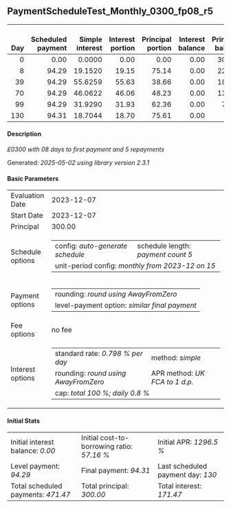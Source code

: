 <h2>PaymentScheduleTest_Monthly_0300_fp08_r5</h2>
<table>
    <thead style="vertical-align: bottom;">
        <th style="text-align: right;">Day</th>
        <th style="text-align: right;">Scheduled payment</th>
        <th style="text-align: right;">Simple interest</th>
        <th style="text-align: right;">Interest portion</th>
        <th style="text-align: right;">Principal portion</th>
        <th style="text-align: right;">Interest balance</th>
        <th style="text-align: right;">Principal balance</th>
        <th style="text-align: right;">Total simple interest</th>
        <th style="text-align: right;">Total interest</th>
        <th style="text-align: right;">Total principal</th>
    </thead>
    <tr style="text-align: right;">
        <td class="ci00">0</td>
        <td class="ci01" style="white-space: nowrap;">0.00</td>
        <td class="ci02">0.0000</td>
        <td class="ci03">0.00</td>
        <td class="ci04">0.00</td>
        <td class="ci05">0.00</td>
        <td class="ci06">300.00</td>
        <td class="ci07">0.0000</td>
        <td class="ci08">0.00</td>
        <td class="ci09">0.00</td>
    </tr>
    <tr style="text-align: right;">
        <td class="ci00">8</td>
        <td class="ci01" style="white-space: nowrap;">94.29</td>
        <td class="ci02">19.1520</td>
        <td class="ci03">19.15</td>
        <td class="ci04">75.14</td>
        <td class="ci05">0.00</td>
        <td class="ci06">224.86</td>
        <td class="ci07">19.1520</td>
        <td class="ci08">19.15</td>
        <td class="ci09">75.14</td>
    </tr>
    <tr style="text-align: right;">
        <td class="ci00">39</td>
        <td class="ci01" style="white-space: nowrap;">94.29</td>
        <td class="ci02">55.6259</td>
        <td class="ci03">55.63</td>
        <td class="ci04">38.66</td>
        <td class="ci05">0.00</td>
        <td class="ci06">186.20</td>
        <td class="ci07">74.7779</td>
        <td class="ci08">74.78</td>
        <td class="ci09">113.80</td>
    </tr>
    <tr style="text-align: right;">
        <td class="ci00">70</td>
        <td class="ci01" style="white-space: nowrap;">94.29</td>
        <td class="ci02">46.0622</td>
        <td class="ci03">46.06</td>
        <td class="ci04">48.23</td>
        <td class="ci05">0.00</td>
        <td class="ci06">137.97</td>
        <td class="ci07">120.8400</td>
        <td class="ci08">120.84</td>
        <td class="ci09">162.03</td>
    </tr>
    <tr style="text-align: right;">
        <td class="ci00">99</td>
        <td class="ci01" style="white-space: nowrap;">94.29</td>
        <td class="ci02">31.9290</td>
        <td class="ci03">31.93</td>
        <td class="ci04">62.36</td>
        <td class="ci05">0.00</td>
        <td class="ci06">75.61</td>
        <td class="ci07">152.7690</td>
        <td class="ci08">152.77</td>
        <td class="ci09">224.39</td>
    </tr>
    <tr style="text-align: right;">
        <td class="ci00">130</td>
        <td class="ci01" style="white-space: nowrap;">94.31</td>
        <td class="ci02">18.7044</td>
        <td class="ci03">18.70</td>
        <td class="ci04">75.61</td>
        <td class="ci05">0.00</td>
        <td class="ci06">0.00</td>
        <td class="ci07">171.4734</td>
        <td class="ci08">171.47</td>
        <td class="ci09">300.00</td>
    </tr>
</table>
<h4>Description</h4>
<p><i>£0300 with 08 days to first payment and 5 repayments</i></p>
<p>Generated: <i>2025-05-02 using library version 2.3.1</i></p>
<h4>Basic Parameters</h4>
<table>
    <tr>
        <td>Evaluation Date</td>
        <td>2023-12-07</td>
    </tr>
    <tr>
        <td>Start Date</td>
        <td>2023-12-07</td>
    </tr>
    <tr>
        <td>Principal</td>
        <td>300.00</td>
    </tr>
    <tr>
        <td>Schedule options</td>
        <td>
            <table>
                <tr>
                    <td>config: <i>auto-generate schedule</i></td>
                    <td>schedule length: <i><i>payment count</i> 5</i></td>
                </tr>
                <tr>
                    <td colspan="2" style="white-space: nowrap;">unit-period config: <i>monthly from 2023-12 on 15</i></td>
                </tr>
            </table>
        </td>
    </tr>
    <tr>
        <td>Payment options</td>
        <td>
            <table>
                <tr>
                    <td>rounding: <i>round using AwayFromZero</i></td>
                </tr>
                <tr>
                    <td>level-payment option: <i>similar&nbsp;final&nbsp;payment</i></td>
                </tr>
            </table>
        </td>
    </tr>
    <tr>
        <td>Fee options</td>
        <td>no fee
        </td>
    </tr>
    <tr>
        <td>Interest options</td>
        <td>
            <table>
                <tr>
                    <td>standard rate: <i>0.798 % per day</i></td>
                    <td>method: <i>simple</i></td>
                </tr>
                <tr>
                    <td>rounding: <i>round using AwayFromZero</i></td>
                    <td>APR method: <i>UK FCA to 1 d.p.</i></td>
                </tr>
                <tr>
                    <td colspan="2">cap: <i>total 100 %; daily 0.8 %</td>
                </tr>
            </table>
        </td>
    </tr>
</table>
<h4>Initial Stats</h4>
<table>
    <tr>
        <td>Initial interest balance: <i>0.00</i></td>
        <td>Initial cost-to-borrowing ratio: <i>57.16 %</i></td>
        <td>Initial APR: <i>1296.5 %</i></td>
    </tr>
    <tr>
        <td>Level payment: <i>94.29</i></td>
        <td>Final payment: <i>94.31</i></td>
        <td>Last scheduled payment day: <i>130</i></td>
    </tr>
    <tr>
        <td>Total scheduled payments: <i>471.47</i></td>
        <td>Total principal: <i>300.00</i></td>
        <td>Total interest: <i>171.47</i></td>
    </tr>
</table>